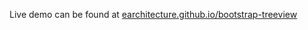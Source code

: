Live demo can be found at [earchitecture.github.io/bootstrap-treeview](https://earchitecture.github.io/bootstrap-treeview/)
